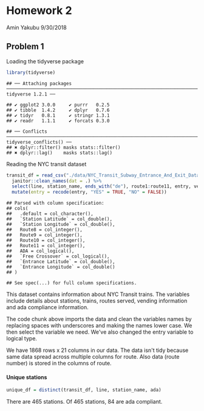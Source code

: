 Homework 2
================
Amin Yakubu
9/30/2018

Problem 1
---------

Loading the tidyverse package

``` r
library(tidyverse)
```

    ## ── Attaching packages ────────────────────────────────────────────────────────────────────────────────────────────── tidyverse 1.2.1 ──

    ## ✔ ggplot2 3.0.0     ✔ purrr   0.2.5
    ## ✔ tibble  1.4.2     ✔ dplyr   0.7.6
    ## ✔ tidyr   0.8.1     ✔ stringr 1.3.1
    ## ✔ readr   1.1.1     ✔ forcats 0.3.0

    ## ── Conflicts ───────────────────────────────────────────────────────────────────────────────────────────────── tidyverse_conflicts() ──
    ## ✖ dplyr::filter() masks stats::filter()
    ## ✖ dplyr::lag()    masks stats::lag()

Reading the NYC transit dataset

``` r
transit_df = read_csv("./data/NYC_Transit_Subway_Entrance_And_Exit_Data.csv") %>% 
  janitor::clean_names(dat = .) %>% 
  select(line, station_name, ends_with("de"), route1:route11, entry, vending, entrance_type, ada ) %>% 
  mutate(entry = recode(entry, "YES" = TRUE, "NO" = FALSE))
```

    ## Parsed with column specification:
    ## cols(
    ##   .default = col_character(),
    ##   `Station Latitude` = col_double(),
    ##   `Station Longitude` = col_double(),
    ##   Route8 = col_integer(),
    ##   Route9 = col_integer(),
    ##   Route10 = col_integer(),
    ##   Route11 = col_integer(),
    ##   ADA = col_logical(),
    ##   `Free Crossover` = col_logical(),
    ##   `Entrance Latitude` = col_double(),
    ##   `Entrance Longitude` = col_double()
    ## )

    ## See spec(...) for full column specifications.

This dataset contains information about NYC Transit trains. The variables include details about stations, trains, routes served, vending information and ada compliance information.

The code chunk above imports the data and clean the variables names by replacing spaces with underscores and making the names lower case. We then select the variable we need. We've also changed the entry variable to logical type.

We have 1868 rows x 21 columns in our data. The data isn't tidy because same data spread across multiple columns for route. Also data (route number) is stored in the columns of route.

#### Unique stations

``` r
unique_df = distinct(transit_df, line, station_name, ada)
```

There are 465 stations. Of 465 stations, 84 are ada compliant.
